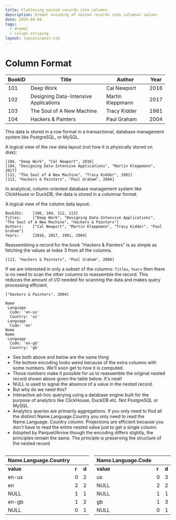 ```yaml
---
title: Flattening nested records into columns
description: Dremel encoding of nested records into columnar values
date: 2025-04-04
tags:
  - dremel
  - column striping
layout: layouts/post.njk
---
```


# Column Format

| BookID | Title                                 | Author           | Year |
|--------|---------------------------------------|------------------|------|
| 101    | Deep Work                             | Cal Newport      | 2016 |
| 102    | Designing Data-Intensive Applications | Martin Kleppmann | 2017 |
| 103    | The Soul of A New Machine             | Tracy Kidder     | 1981 |
| 104    | Hackers & Painters                    | Paul Graham      | 2004 |

This data is stored in a row format in a transactional, database management
system like PostgreSQL, or MySQL.

A logical view of the row data layout (not how it is physically stored on disk):

```
[106, "Deep Work", "Cal Newport", 2016]
[104, "Designing Data-Intensive Applications", "Martin Kleppmann", 2017]
[112, "The Soul of A New Machine", "Tracy Kidder", 1981]
[113, "Hackers & Painters", "Paul Graham", 2004]
```

In analytical, column-oriented database management system like ClickHouse or
DuckDB, the data is stored in a columnar format.

A logical view of the column data layout:

```
BookIDs:    [106, 104, 112, 113]
Titles:     ["Deep Work", "Designing Data-Intensive Applications", "The Soul of A New Machine", "Hackers & Painters"]
Authors:    ["Cal Newport", "Martin Kleppmann", "Tracy Kidder", "Paul Graham"]
Years:      [2016, 2017, 1981, 2004]
```

Reassembling a record for the book "Hackers & Painters" is as simple as
fetching the values at index 3 from all the columns.

```
[113, "Hackers & Painters", "Paul Graham", 2004]
```

If we are interested in only a subset of the columns: `Titles`, `Years` then
there is no need to scan the other columns to reassemble the record. This
reduces the amount of I/O needed for scanning the data and makes query
processing
efficient.

```
["Hackers & Painters", 2004]
```

```
Name
 Language
  Code: 'en-us'
  Country: 'us'
 Language
  Code: 'en'
Name
Name
 Language
  Code: 'en-gb'
  Country: 'gb'
```

- See both above and below are the same thing
- The bottom encoding looks weird because of the extra columns with some
  numbers. We'll soon get to how it is computed.
- Those numbers make it possible for us to reassemble the original nested
  record shown above given the table below. It's neat!
- NULL is used to signal the absence of a value in the nested record.
- But why do we need this?
- Interactive ad-hoc querying using a database engine built for the purpose of
  analytics like ClickHouse, DuckDB etc. Not PostgreSQL or MySQL.
- Analytics queries are primarily aggregations. If you only need to find all
  the distinct Name.Language.Country you only need to read the Name.Language.
  Country column. Projections are efficient because you don't have to read
  the entire nested value just to get a single column.
- Adopted by Parquet/Arrow though the encoding differs slightly, the
  principles remain the same. The principle is preserving the structure of
  the nested record

<div style="display: flex; gap: 16px;">
<div>

| **Name.Language.Country** |       |       |
|---------------------------|-------|-------|
| **value**                 | **r** | **d** |
| en-us                     | 0     | 2     |
| en                        | 2     | 2     |
| NULL                      | 1     | 1     |
| en-gb                     | 1     | 2     |
| NULL                      | 0     | 1     |

</div>
<div>

| **Name.Language.Code** |       |       |
|------------------------|-------|-------|
| **value**              | **r** | **d** |
| us                     | 0     | 3     |
| NULL                   | 2     | 2     |
| NULL                   | 1     | 1     |
| gb                     | 1     | 3     |
| NULL                   | 0     | 1     |

</div>
</div>
